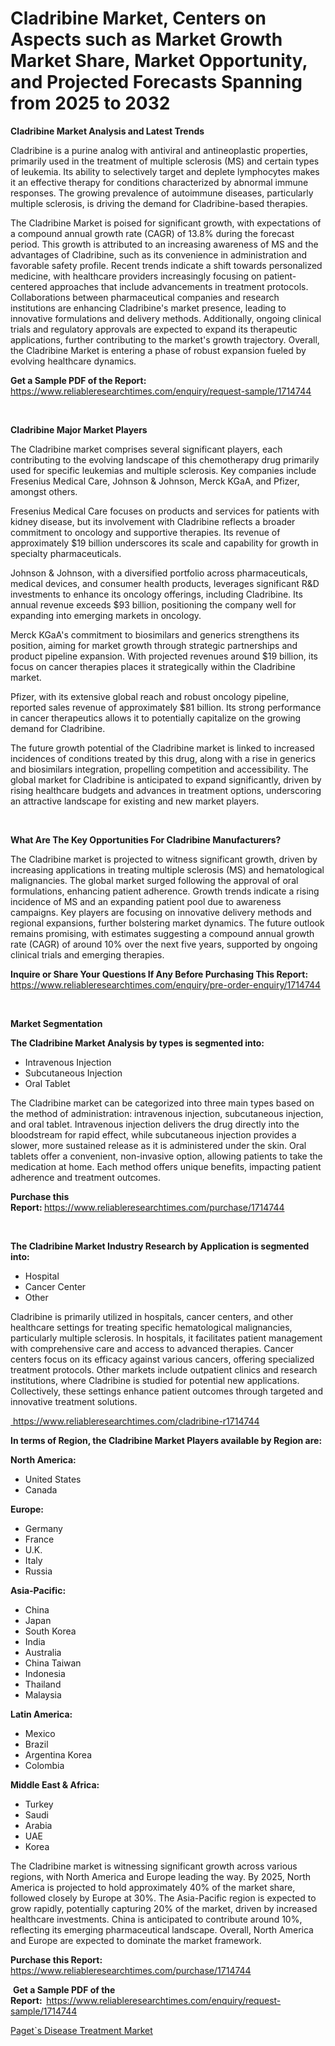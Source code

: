 <p><h1>Cladribine Market, Centers on Aspects such as Market Growth Market Share, Market Opportunity, and Projected Forecasts Spanning from 2025 to 2032</h1></p><p><strong>Cladribine Market Analysis and Latest Trends</strong></p>
<p><p>Cladribine is a purine analog with antiviral and antineoplastic properties, primarily used in the treatment of multiple sclerosis (MS) and certain types of leukemia. Its ability to selectively target and deplete lymphocytes makes it an effective therapy for conditions characterized by abnormal immune responses. The growing prevalence of autoimmune diseases, particularly multiple sclerosis, is driving the demand for Cladribine-based therapies.</p><p>The Cladribine Market is poised for significant growth, with expectations of a compound annual growth rate (CAGR) of 13.8% during the forecast period. This growth is attributed to an increasing awareness of MS and the advantages of Cladribine, such as its convenience in administration and favorable safety profile. Recent trends indicate a shift towards personalized medicine, with healthcare providers increasingly focusing on patient-centered approaches that include advancements in treatment protocols. Collaborations between pharmaceutical companies and research institutions are enhancing Cladribine's market presence, leading to innovative formulations and delivery methods. Additionally, ongoing clinical trials and regulatory approvals are expected to expand its therapeutic applications, further contributing to the market's growth trajectory. Overall, the Cladribine Market is entering a phase of robust expansion fueled by evolving healthcare dynamics.</p></p>
<p><strong>Get a Sample PDF of the Report:&nbsp;</strong> <a href="https://www.reliableresearchtimes.com/enquiry/request-sample/1714744?utm_campaign=2233&utm_medium=2&utm_source=Github&utm_content=ia&utm_term=28032025&utm_id=cladribine">https://www.reliableresearchtimes.com/enquiry/request-sample/1714744</a></p>
<p>&nbsp;</p>
<p><strong>Cladribine Major Market Players</strong></p>
<p><p>The Cladribine market comprises several significant players, each contributing to the evolving landscape of this chemotherapy drug primarily used for specific leukemias and multiple sclerosis. Key companies include Fresenius Medical Care, Johnson & Johnson, Merck KGaA, and Pfizer, amongst others. </p><p>Fresenius Medical Care focuses on products and services for patients with kidney disease, but its involvement with Cladribine reflects a broader commitment to oncology and supportive therapies. Its revenue of approximately $19 billion underscores its scale and capability for growth in specialty pharmaceuticals.</p><p>Johnson & Johnson, with a diversified portfolio across pharmaceuticals, medical devices, and consumer health products, leverages significant R&D investments to enhance its oncology offerings, including Cladribine. Its annual revenue exceeds $93 billion, positioning the company well for expanding into emerging markets in oncology.</p><p>Merck KGaA's commitment to biosimilars and generics strengthens its position, aiming for market growth through strategic partnerships and product pipeline expansion. With projected revenues around $19 billion, its focus on cancer therapies places it strategically within the Cladribine market.</p><p>Pfizer, with its extensive global reach and robust oncology pipeline, reported sales revenue of approximately $81 billion. Its strong performance in cancer therapeutics allows it to potentially capitalize on the growing demand for Cladribine.</p><p>The future growth potential of the Cladribine market is linked to increased incidences of conditions treated by this drug, along with a rise in generics and biosimilars integration, propelling competition and accessibility. The global market for Cladribine is anticipated to expand significantly, driven by rising healthcare budgets and advances in treatment options, underscoring an attractive landscape for existing and new market players.</p></p>
<p>&nbsp;</p>
<p><strong>What Are The Key Opportunities For Cladribine Manufacturers?</strong></p>
<p><p>The Cladribine market is projected to witness significant growth, driven by increasing applications in treating multiple sclerosis (MS) and hematological malignancies. The global market surged following the approval of oral formulations, enhancing patient adherence. Growth trends indicate a rising incidence of MS and an expanding patient pool due to awareness campaigns. Key players are focusing on innovative delivery methods and regional expansions, further bolstering market dynamics. The future outlook remains promising, with estimates suggesting a compound annual growth rate (CAGR) of around 10% over the next five years, supported by ongoing clinical trials and emerging therapies.</p></p>
<p><strong>Inquire or Share Your Questions If Any Before Purchasing This Report:</strong> <a href="https://www.reliableresearchtimes.com/enquiry/pre-order-enquiry/1714744?utm_campaign=2233&utm_medium=2&utm_source=Github&utm_content=ia&utm_term=28032025&utm_id=cladribine">https://www.reliableresearchtimes.com/enquiry/pre-order-enquiry/1714744</a></p>
<p>&nbsp;</p>
<p><strong>Market Segmentation</strong></p>
<p><strong>The Cladribine Market Analysis by types is segmented into:</strong></p>
<p><ul><li>Intravenous Injection</li><li>Subcutaneous Injection</li><li>Oral Tablet</li></ul></p>
<p><p>The Cladribine market can be categorized into three main types based on the method of administration: intravenous injection, subcutaneous injection, and oral tablet. Intravenous injection delivers the drug directly into the bloodstream for rapid effect, while subcutaneous injection provides a slower, more sustained release as it is administered under the skin. Oral tablets offer a convenient, non-invasive option, allowing patients to take the medication at home. Each method offers unique benefits, impacting patient adherence and treatment outcomes.</p></p>
<p><strong>Purchase this Report:&nbsp;</strong><a href="https://www.reliableresearchtimes.com/purchase/1714744?utm_campaign=2233&utm_medium=2&utm_source=Github&utm_content=ia&utm_term=28032025&utm_id=cladribine">https://www.reliableresearchtimes.com/purchase/1714744</a></p>
<p>&nbsp;</p>
<p><strong>The Cladribine Market Industry Research by Application is segmented into:</strong></p>
<p><ul><li>Hospital</li><li>Cancer Center</li><li>Other</li></ul></p>
<p><p>Cladribine is primarily utilized in hospitals, cancer centers, and other healthcare settings for treating specific hematological malignancies, particularly multiple sclerosis. In hospitals, it facilitates patient management with comprehensive care and access to advanced therapies. Cancer centers focus on its efficacy against various cancers, offering specialized treatment protocols. Other markets include outpatient clinics and research institutions, where Cladribine is studied for potential new applications. Collectively, these settings enhance patient outcomes through targeted and innovative treatment solutions.</p></p>
<p><a href="https://www.reliableresearchtimes.com/cladribine-r1714744?utm_campaign=2233&utm_medium=2&utm_source=Github&utm_content=ia&utm_term=28032025&utm_id=cladribine">&nbsp;https://www.reliableresearchtimes.com/cladribine-r1714744</a></p>
<p><strong>In terms of Region, the Cladribine Market Players available by Region are:</strong></p>
<p>
    <p> <strong> North America: </strong>
        <ul>
            <li>United States</li>
            <li>Canada</li>
        </ul>
        </p> 
    <p> <strong> Europe: </strong>
        <ul>
            <li>Germany</li>
            <li>France</li>
            <li>U.K.</li>
            <li>Italy</li>
            <li>Russia</li>
        </ul>
        </p> 
    <p> <strong> Asia-Pacific: </strong>
        <ul>
            <li>China</li>
            <li>Japan</li>
            <li>South Korea</li>
            <li>India</li>
            <li>Australia</li>
            <li>China Taiwan</li>
            <li>Indonesia</li>
            <li>Thailand</li>
            <li>Malaysia</li>
        </ul>
        </p> 
    <p> <strong> Latin America: </strong>
        <ul>
            <li>Mexico</li>
            <li>Brazil</li>
            <li>Argentina Korea</li>
            <li>Colombia</li>
        </ul>
        </p> 
    <p> <strong> Middle East & Africa: </strong>
        <ul>
            <li>Turkey</li>
            <li>Saudi</li>
            <li>Arabia</li>
            <li>UAE</li>
            <li>Korea</li>
        </ul>
    </p>
    </p>
<p><p>The Cladribine market is witnessing significant growth across various regions, with North America and Europe leading the way. By 2025, North America is projected to hold approximately 40% of the market share, followed closely by Europe at 30%. The Asia-Pacific region is expected to grow rapidly, potentially capturing 20% of the market, driven by increased healthcare investments. China is anticipated to contribute around 10%, reflecting its emerging pharmaceutical landscape. Overall, North America and Europe are expected to dominate the market framework.</p></p>
<p><strong>Purchase this Report: </strong><a href="https://www.reliableresearchtimes.com/purchase/1714744?utm_campaign=2233&utm_medium=2&utm_source=Github&utm_content=ia&utm_term=28032025&utm_id=cladribine">https://www.reliableresearchtimes.com/purchase/1714744</a></p>
<p>&nbsp;<strong>Get a Sample PDF of the Report:&nbsp;&nbsp;</strong><a href="https://www.reliableresearchtimes.com/enquiry/request-sample/1714744?utm_campaign=2233&utm_medium=2&utm_source=Github&utm_content=ia&utm_term=28032025&utm_id=cladribine">https://www.reliableresearchtimes.com/enquiry/request-sample/1714744</a></p>
<p><strong></strong></p>
<p><p><a href="https://github.com/NarcisoFerry/Market-Research-Report-List-2/blob/main/pagets-disease-treatment-market.md?utm_campaign=2233&utm_medium=2&utm_source=Github&utm_content=ia&utm_term=28032025&utm_id=cladribine">Paget`s Disease Treatment Market</a></p></p>